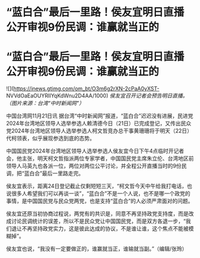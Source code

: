 # “蓝白合”最后一里路！侯友宜明日直播公开审视9份民调：谁赢就当正的

# “蓝白合”最后一里路！侯友宜明日直播公开审视9份民调：谁赢就当正的

![](https://inews.gtimg.com/om_bt/O3m6g2rXN-2cPaA0yXST-
NVVdOaEaOUYRIIYqKdWnu2D4AA/1000) _侯友宜召开记者会预告明日直播。（图片来源：台湾“中时新闻网”）_

中国台湾网11月21日讯
据台湾“中时新闻网”报道，“蓝白合”迟迟没有进展，民进党2024年台湾地区领导人选举参选人赖清德今日（21日）已完成登记，又传出民众党2024年台湾地区领导人选举参选人柯文哲竞办总干事黄珊珊将于明天（22日）代柯领表，似乎展现参选到底的态势。

中国国民党2024年台湾地区领导人选举参选人侯友宜今日下午4点临时开记者会，他主张，明天柯文哲指派两位专家学者，中国国民党主席朱立伦、台湾地区前领导人马英九也各派一位，两位对两位公平讨论，并全程公开直播当时的9份民调，把“蓝白合”最后一里路走完。

侯友宜表示，距离24日登记截止仅剩短短三天，“柯文哲今天中午给我打电话，也说很多人希望我们可以再谈一谈”，“蓝白合”不是一个人说，也不是哪一个政党的事情，是中国国民党与民众党两党，也是支持“蓝白合”的人必须严肃面对的问题。

侯友宜还原当初协商过程说，两党有的共识是，同意不再坚持政党支持度，而是改成讨论民调统计的误差，所以不是民众党让中国国民党，而是双方各退一步，“我们退让不再坚持政党实力，这是彼此达成的协议，不是谁让谁，这个焦点不能被模糊掉”。

侯友宜也说，“我没有一定要做正的，谁赢就当正，谁输就当副。”（编辑/张玲）

